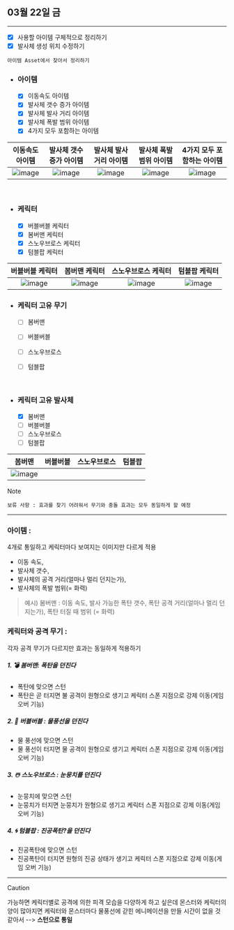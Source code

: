 ## 03월 22일 금
---  


- [x] 사용할 아이템 구체적으로 정리하기  
- [x] 발사체 생성 위치 수정하기  

`아이템 Asset에서 찾아서 정리하기  `  

- ### 아이템
    - [x] 이동속도 아이템 
    - [x] 발사체 갯수 증가 아이템 
    - [x] 발사체 발사 거리 아이템 
    - [x] 발사체 폭발 범위 아이템
    - [x] 4가지 모두 포함하는 아이템  
    
|이동속도 아이템|발사체 갯수 증가 아이템|발사체 발사 거리 아이템|발사체 폭발 범위 아이템|4가지 모두 포함하는 아이템 |
|:--:|:--:|:--:|:--:|:--:|
|![image](https://github.com/s8st/20240320FinalProject/assets/153998744/539dcd23-d1d6-4199-a559-4775ec897241)|![image](https://github.com/s8st/20240320FinalProject/assets/153998744/440e882c-cfdf-4549-972f-fa63b02c5eb4)|![image](https://github.com/s8st/20240320FinalProject/assets/153998744/c12d42b7-3277-494c-8d6f-e5d7f0356751)|![image](https://github.com/s8st/20240320FinalProject/assets/153998744/09503133-fc62-4eb7-9069-a7e227b22a31)|![image](https://github.com/s8st/20240320FinalProject/assets/153998744/1436b291-053a-48d6-88c3-97fc5952a160)| 

<br>  

- ### 케릭터    
    - [x] 버블버블 케릭터
    - [x] 봄버맨 케릭터
    - [x] 스노우브로스 케릭터
    - [x] 텀블팝 케릭터
    
|버블버블 케릭터|봄버맨 케릭터|스노우브로스 케릭터|텀블팝 케릭터|
|:--:|:--:|:--:|:--:|
|![image](https://github.com/s8st/20240320FinalProject/assets/153998744/c0886e31-857f-4c23-a475-a488f591b4b9)|![image](https://github.com/s8st/20240320FinalProject/assets/153998744/eb9826bd-8d02-4230-bbb5-ded2127c3ad2)|![image](https://github.com/s8st/20240320FinalProject/assets/153998744/23991b7b-31b5-4eb2-a014-8b0a2d69527b)|![image](https://github.com/s8st/20240320FinalProject/assets/153998744/6101391c-fb7d-47ed-a537-16a262c9a33e)|  


- ### 케릭터 고유 무기    
    - [ ] 봄버맨 
    - [ ] 버블버블 
    - [ ] 스노우브로스
    - [ ] 텀블팝  


<br>  

- ### 케릭터 고유 발사체    
    - [x] 봄버맨 
    - [ ] 버블버블 
    - [ ] 스노우브로스
    - [ ] 텀블팝    
     
|봄버맨|버블버블|스노우브로스|텀블팝|
|--|--|--|--|
|![image](https://github.com/s8st/20240320FinalProject/assets/153998744/2b9f6d01-d405-446c-9e99-04bdfb697c4c)||||   


> [!NOTE]  
> `보류 사항 : 효과를 찾기 어려워서 무기와 충돌 효과는 모두 동일하게 할 예정`


---  


###  아이템 :  
4개로 통일하고 케릭터마다 보여지는 이미지만 다르게 적용  
-  이동 속도, 
-  발사체 갯수, 
-  발사체의 공격 거리(얼마나 멀리 던지는가),
-  발사체의 폭발 범위(= 화력)

> 예시) 봄버맨 : 이동 속도, 발사 가능한 폭탄 갯수, 폭탄 공격 거리(얼마나 멀리 던지는가), 폭탄 터질 때 범위 (= 화력)



### 케릭터와 공격 무기 :
각자 공격 무기가 다르지만 효과는 동일하게 적용하기

##### 1. 💣 봄버맨: 폭탄을 던진다
 - 폭탄에 맞으면 스턴
 - 폭탄은 곧 터지면 불 공격이 원형으로 생기고 케릭터 스폰 지점으로 강제 이동(게임 오버 기능)

##### 2. 🎈 버블버블 : 물풍선을 던진다
 - 물 풍선에 맞으면 스턴
 - 물 풍선이 터지면 물 공격이 원형으로 생기고 케릭터 스폰 지점으로 강제 이동(게임 오버 기능)

##### 3. ☃️ 스노우브로스 : 눈뭉치를 던진다
 - 눈뭉치에 맞으면 스턴
 - 눈뭉치가 터지면 눈뭉치가 원형으로 생기고 케릭터 스폰 지점으로 강제 이동(게임 오버 기능)

##### 4. 🌀 텀블팝 : 진공폭탄?을 던진다
 - 진공폭탄에 맞으면 스턴
 - 진공폭탄이 터지면 원형의 진공 상태가 생기고 케릭터 스폰 지점으로 강제 이동(게임 오버 기능)


---  

> [!CAUTION]  
> 가능하면 케릭터별로 공격에 의한 피격 모습을 다양하게 하고 싶은데 
몬스터와 케릭터의 양이 많아지면 케릭터와 몬스터마다 
물풍선에 갇힌 에니메이션을 만들 시간이 없을 것 같아서
 --> **스턴으로 통일**








  



